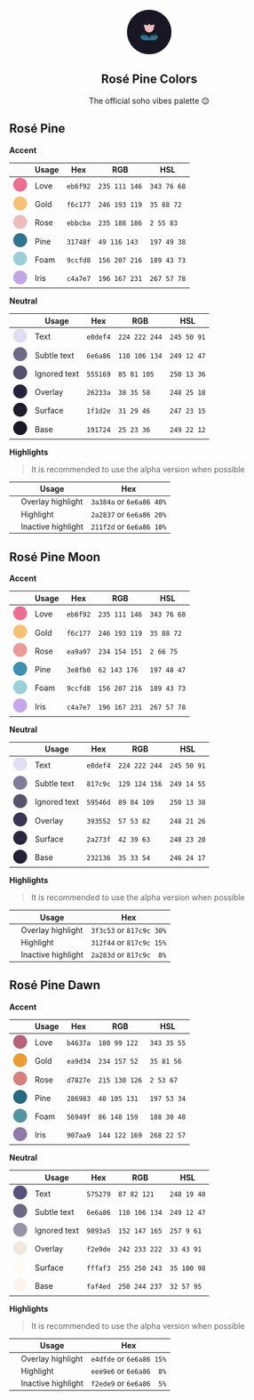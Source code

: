 <p align="center">
  <img src="assets/icon.png" width="80" />
  <h2 align="center">Rosé Pine Colors</h2>
</p>

<p align="center">The official soho vibes palette 😌</p>

## Rosé Pine

**Accent**

|                                                    | Usage | Hex      | RGB           | HSL         |
| -------------------------------------------------- | ----- | -------- | ------------- | ----------- |
| <img src="assets/rose-pine/love.png" width="25" /> | Love  | `eb6f92` | `235 111 146` | `343 76 68` |
| <img src="assets/rose-pine/gold.png" width="25" /> | Gold  | `f6c177` | `246 193 119` | `35 88 72`  |
| <img src="assets/rose-pine/rose.png" width="25" /> | Rose  | `ebbcba` | `235 188 186` | `2 55 83`   |
| <img src="assets/rose-pine/pine.png" width="25" /> | Pine  | `31748f` | `49 116 143`  | `197 49 38` |
| <img src="assets/rose-pine/foam.png" width="25" /> | Foam  | `9ccfd8` | `156 207 216` | `189 43 73` |
| <img src="assets/rose-pine/iris.png" width="25" /> | Iris  | `c4a7e7` | `196 167 231` | `267 57 78` |

**Neutral**

|                                                            | Usage        | Hex      | RGB           | HSL         |
| ---------------------------------------------------------- | ------------ | -------- | ------------- | ----------- |
| <img src="assets/rose-pine/text.png" width="25" />         | Text         | `e0def4` | `224 222 244` | `245 50 91` |
| <img src="assets/rose-pine/text-subtle.png" width="25" />  | Subtle text  | `6e6a86` | `110 106 134` | `249 12 47` |
| <img src="assets/rose-pine/text-ignored.png" width="25" /> | Ignored text | `555169` | `85 81 105`   | `250 13 36` |
| <img src="assets/rose-pine/overlay.png" width="25" />      | Overlay      | `26233a` | `38 35 58`    | `248 25 18` |
| <img src="assets/rose-pine/surface.png" width="25" />      | Surface      | `1f1d2e` | `31 29 46`    | `247 23 15` |
| <img src="assets/rose-pine/base.png" width="25" />         | Base         | `191724` | `25 23 36`    | `249 22 12` |

**Highlights**

> It is recommended to use the alpha version when possible

|     | Usage              | Hex                      |
| --- | -----------------  | ------------------------ |
|     | Overlay highlight  | `3a384a` or `6e6a86 40%` |
|     | Highlight          | `2a2837` or `6e6a86 20%` |
|     | Inactive highlight | `211f2d` or `6e6a86 10%` |

## Rosé Pine Moon

**Accent**

|                                                         | Usage | Hex      | RGB           | HSL         |
| ------------------------------------------------------- | ----- | -------- | ------------- | ----------- |
| <img src="assets/rose-pine-moon/love.png" width="25" /> | Love  | `eb6f92` | `235 111 146` | `343 76 68` |
| <img src="assets/rose-pine-moon/gold.png" width="25" /> | Gold  | `f6c177` | `246 193 119` | `35 88 72`  |
| <img src="assets/rose-pine-moon/rose.png" width="25" /> | Rose  | `ea9a97` | `234 154 151` | `2 66 75`   |
| <img src="assets/rose-pine-moon/pine.png" width="25" /> | Pine  | `3e8fb0` | `62 143 176`  | `197 48 47` |
| <img src="assets/rose-pine-moon/foam.png" width="25" /> | Foam  | `9ccfd8` | `156 207 216` | `189 43 73` |
| <img src="assets/rose-pine-moon/iris.png" width="25" /> | Iris  | `c4a7e7` | `196 167 231` | `267 57 78` |

**Neutral**

|                                                                 | Usage        | Hex      | RGB           | HSL         |
| --------------------------------------------------------------- | ------------ | -------- | ------------- | ----------- |
| <img src="assets/rose-pine-moon/text.png" width="25" />         | Text         | `e0def4` | `224 222 244` | `245 50 91` |
| <img src="assets/rose-pine-moon/text-subtle.png" width="25" />  | Subtle text  | `817c9c` | `129 124 156` | `249 14 55` |
| <img src="assets/rose-pine-moon/text-ignored.png" width="25" /> | Ignored text | `59546d` | `89 84 109`   | `250 13 38` |
| <img src="assets/rose-pine-moon/overlay.png" width="25" />      | Overlay      | `393552` | `57 53 82`    | `248 21 26` |
| <img src="assets/rose-pine-moon/surface.png" width="25" />      | Surface      | `2a273f` | `42 39 63`    | `248 23 20` |
| <img src="assets/rose-pine-moon/base.png" width="25" />         | Base         | `232136` | `35 33 54`    | `246 24 17` |

**Highlights**

> It is recommended to use the alpha version when possible

|     | Usage              | Hex                      |
| --- | -----------------  | ------------------------ |
|     | Overlay highlight  | `3f3c53` or `817c9c 30%` |
|     | Highlight          | `312f44` or `817c9c 15%` |
|     | Inactive highlight | `2a283d` or `817c9c  8%` |

## Rosé Pine Dawn

**Accent**

|                                                         | Usage | Hex      | RGB           | HSL         |
| ------------------------------------------------------- | ----- | -------- | ------------- | ----------- |
| <img src="assets/rose-pine-dawn/love.png" width="25" /> | Love  | `b4637a` | `180 99 122`  | `343 35 55` |
| <img src="assets/rose-pine-dawn/gold.png" width="25" /> | Gold  | `ea9d34` | `234 157 52`  | `35 81 56`  |
| <img src="assets/rose-pine-dawn/rose.png" width="25" /> | Rose  | `d7827e` | `215 130 126` | `2 53 67`   |
| <img src="assets/rose-pine-dawn/pine.png" width="25" /> | Pine  | `286983` | `40 105 131`  | `197 53 34` |
| <img src="assets/rose-pine-dawn/foam.png" width="25" /> | Foam  | `56949f` | `86 148 159`  | `188 30 48` |
| <img src="assets/rose-pine-dawn/iris.png" width="25" /> | Iris  | `907aa9` | `144 122 169` | `268 22 57` |

**Neutral**

|                                                                 | Usage        | Hex      | RGB           | HSL         |
| --------------------------------------------------------------- | ------------ | -------- | ------------- | ----------- |
| <img src="assets/rose-pine-dawn/text.png" width="25" />         | Text         | `575279` | `87 82 121`   | `248 19 40` |
| <img src="assets/rose-pine-dawn/text-subtle.png" width="25" />  | Subtle text  | `6e6a86` | `110 106 134` | `249 12 47` |
| <img src="assets/rose-pine-dawn/text-ignored.png" width="25" /> | Ignored text | `9893a5` | `152 147 165` | `257 9 61`  |
| <img src="assets/rose-pine-dawn/overlay.png" width="25" />      | Overlay      | `f2e9de` | `242 233 222` | `33 43 91`  |
| <img src="assets/rose-pine-dawn/surface.png" width="25" />      | Surface      | `fffaf3` | `255 250 243` | `35 100 98` |
| <img src="assets/rose-pine-dawn/base.png" width="25" />         | Base         | `faf4ed` | `250 244 237` | `32 57 95`  |

**Highlights**

> It is recommended to use the alpha version when possible

|     | Usage              | Hex                      |
| --- | -----------------  | ------------------------ |
|     | Overlay highlight  | `e4dfde` or `6e6a86 15%` |
|     | Highlight          | `eee9e6` or `6e6a86  8%` |
|     | Inactive highlight | `f2ede9` or `6e6a86  5%` |
